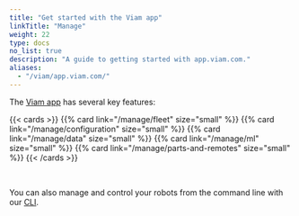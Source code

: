 ```yaml
---
title: "Get started with the Viam app"
linkTitle: "Manage"
weight: 22
type: docs
no_list: true
description: "A guide to getting started with app.viam.com."
aliases:
  - "/viam/app.viam.com/"
---
```


The [Viam app](https://app.viam.com/) has several key features:

{{< cards >}}
  {{% card link="/manage/fleet" size="small" %}}
  {{% card link="/manage/configuration" size="small" %}}
  {{% card link="/manage/data" size="small" %}}
  {{% card link="/manage/ml" size="small" %}}
  {{% card link="/manage/parts-and-remotes" size="small" %}}
{{< /cards >}}

<br>

You can also manage and control your robots from the command line with our [CLI](cli/).
